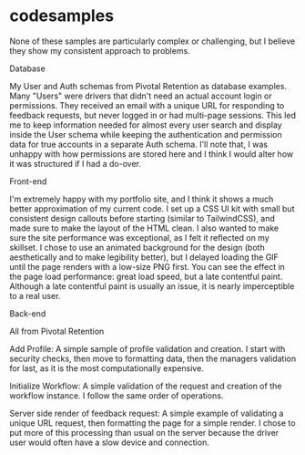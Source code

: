 # codesamples
None of these samples are particularly complex or challenging, but I believe they show my consistent approach to problems.



Database

My User and Auth schemas from Pivotal Retention as database examples. Many "Users" were drivers that didn't need an actual account login or permissions. They received an email with a unique URL for responding to feedback requests, but never logged in or had multi-page sessions. This led me to keep information needed for almost every user search and display inside the User schema while keeping the authentication and permission data for true accounts in a separate Auth schema. I'll note that, I was unhappy with how permissions are stored here and I think I would alter how it was structured if I had a do-over.

Front-end

I'm extremely happy with my portfolio site, and I think it shows a much better approximation of my current code. I set up a CSS UI kit with small but consistent design callouts before starting (similar to TailwindCSS), and made sure to make the layout of the HTML clean. I also wanted to make sure the site performance was exceptional, as I felt it reflected on my skillset. I chose to use an animated background for the design (both aesthetically and to make legibility better), but I delayed loading the GIF until the page renders with a low-size PNG first. You can see the effect in the page load performance: great load speed, but a late contentful paint. Although a late contentful paint is usually an issue, it is nearly imperceptible to a real user.

Back-end

All from Pivotal Retention

Add Profile: A simple sample of profile validation and creation. I start with security checks, then move to formatting data, then the managers validation for last, as it is the most computationally expensive.

Initialize Workflow: A simple validation of the request and creation of the workflow instance. I follow the same order of operations.

Server side render of feedback request: A simple example of validating a unique URL request, then formatting the page for a simple render. I chose to put more of this processing than usual on the server because the driver user would often have a slow device and connection.
